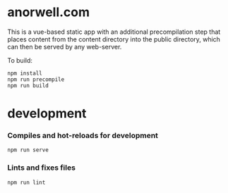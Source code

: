 # anorwell.com

This is a vue-based static app with an additional precompilation step that places content from the content directory
into the public directory, which can then be served by any web-server.

To build:

```
npm install
npm run precompile
npm run build
```

# development


### Compiles and hot-reloads for development
```
npm run serve
```

### Lints and fixes files
```
npm run lint
```
